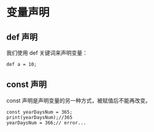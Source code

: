 # 变量声明

## def 声明
我们使用 def 关键词来声明变量：
```
def a = 10;
```

## const 声明
const 声明是声明变量的另一种方式，被赋值后不能再改变。
```
const yearDaysNum = 365;
print(yearDaysNum);//365
yearDaysNum = 366;// error...
```